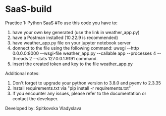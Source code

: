 # SaaS-build
Practice 1: Python SaaS 
#To use this code you have to:
1) have your own key generated (use the link in weather_app.py)
2) have a Postman installed (10.22.9 is recommended)
3) have weather_app.py file on your jupyter notebook server
4) donnect to the file using the following command:
uwsgi --http 0.0.0.0:8000 --wsgi-file weather_app.py --callable app --processes 4 --threads 2 --stats 127.0.0.1:9191 command.
5) insert the created token and key to the file weather_app.py

Additional notes:
1. Don't forget to upgrade your python version to 3.8.0 and pyenv to 2.3.35
2. Install requirements.txt via "pip install -r requirements.txt"
3. If you encounter any issues, please refer to the documentation or contact the developer.
 
Developed by: Spitkovska Vladyslava 
